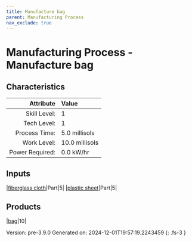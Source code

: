 ```yaml
---
title: Manufacture bag
parent: Manufacturing Process
nav_exclude: true
---
```

# Manufacturing Process - Manufacture bag


## Characteristics

| Attribute      | Value |
|--------:|:------|
|Skill Level:|1|
|Tech Level:|1|
|Process Time:|5.0 millisols|
|Work Level:|10.0 millisols|
|Power Required:|0.0 kW/hr|

## Inputs

|[fiberglass cloth](../part/fiberglass-cloth.html)|Part|5|
|[plastic sheet](../part/plastic-sheet.html)|Part|5|

## Products

|[bag](../null/bag.html)|10|


Version: pre-3.9.0 Generated on: 2024-12-01T19:57:19.2243459
{: .fs-3 }

